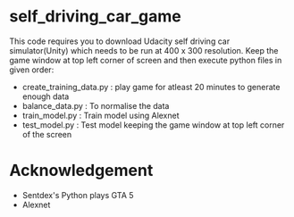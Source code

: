 # self_driving_car_game

This code requires you to download Udacity self driving car simulator(Unity) which needs to be run at 400 x 300 resolution.
Keep the game window at top left corner of screen and then execute python files in given order:

- create_training_data.py : play game for atleast 20 minutes to generate enough data
- balance_data.py : To normalise the data
- train_model.py : Train model using Alexnet
- test_model.py : Test model keeping the game window at top left corner of the screen

# Acknowledgement
- Sentdex's Python plays GTA 5
- Alexnet
